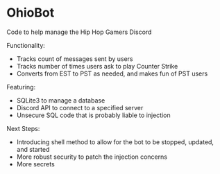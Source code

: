 # OhioBot
Code to help manage the Hip Hop Gamers Discord

Functionality:
* Tracks count of messages sent by users
* Tracks number of times users ask to play Counter Strike
* Converts from EST to PST as needed, and makes fun of PST users

Featuring:
* SQLite3 to manage a database
* Discord API to connect to a specified server
* Unsecure SQL code that is probably liable to injection

Next Steps:
* Introducing shell method to allow for the bot to be stopped, updated, and started
* More robust security to patch the injection concerns
* More secrets
